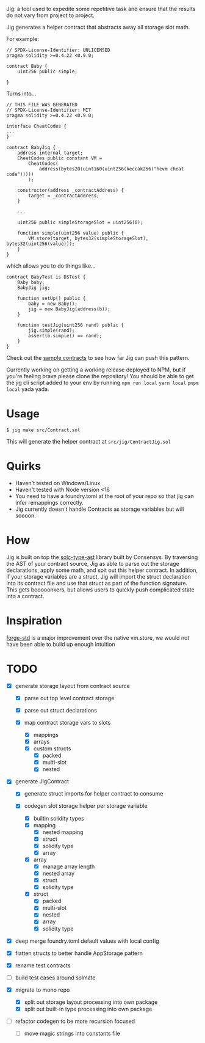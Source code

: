 Jig: a tool used to expedite some repetitive task and ensure that the results do not vary from project to project.

Jig generates a helper contract that abstracts away all storage slot math.

For example:

```
// SPDX-License-Identifier: UNLICENSED
pragma solidity >=0.4.22 <0.9.0;

contract Baby {
    uint256 public simple;
    
}
```

Turns into...

```
// THIS FILE WAS GENERATED
// SPDX-License-Identifier: MIT
pragma solidity >=0.4.22 <0.9.0;

interface CheatCodes {
...
}

contract BabyJig {
    address internal target;
    CheatCodes public constant VM =
        CheatCodes(
            address(bytes20(uint160(uint256(keccak256("hevm cheat code")))))
        );

    constructor(address _contractAddress) {
        target = _contractAddress;
    }

    ...
    
    uint256 public simpleStorageSlot = uint256(0);

    function simple(uint256 value) public {
        VM.store(target, bytes32(simpleStorageSlot), bytes32(uint256(value)));
    }
}
```


which allows you to do things like...

```
contract BabyTest is DSTest {
    Baby baby;
    BabyJig jig;

    function setUp() public {
        baby = new Baby();
        jig = new BabyJig(address(b));
    }

    function testJig(uint256 rand) public {
        jig.simple(rand);
        assert(b.simple() == rand);
    }
}
```

Check out the [sample contracts](https://github.com/Bind/forge-fixtures/tree/main/contracts) to see how far Jig can push this pattern.  


Currently working on getting a working release deployed to NPM, but if you're feeling brave please clone the repository! You should be able to get the jig cli script added to your env by running `npm run local` `yarn local` `pnpm local` yada yada.

# Usage

`$ jig make src/Contract.sol`

This will generate the helper contract at `src/jig/ContractJig.sol`


# Quirks

- Haven't tested on Windows/Linux
- Haven't tested with Node version <16
- You need to have a foundry.toml at the root of your repo so that jig can infer remappings correctly.
- Jig currently doesn't handle Contracts as storage variables but will soooon. 

# How
Jig is built on top the [solc-type-ast](https://github.com/ConsenSys/solc-typed-ast) library built by Consensys. By traversing the AST of your contract source, Jig as able to parse out the storage declarations, apply some math, and spit out this helper contract. In addition, if your storage variables are a struct, Jig will import the struct declaration into its contract file and use that struct as part of the function signature. This gets booooonkers, but allows users to quickly push complicated state into a contract. 


# Inspiration

[forge-std](https://github.com/brockelmore/forge-std) is a major improvement over the native vm.store, we would not have been able to build up enough intuition 

# TODO

- [x] generate storage layout from contract source

  - [x] parse out top level contract storage
  - [x] parse out struct declarations
  - [x] map contract storage vars to slots

    - [x] mappings
    - [x] arrays
    - [x] custom structs
      - [x] packed
      - [x] multi-slot
      - [x] nested

- [x] generate JigContract

  - [x] generate struct imports for helper contract to consume
  - [x] codegen slot storage helper per storage variable

    - [x] builtin solidity types
    - [x] mapping
      - [x] nested mapping
      - [x] struct
      - [x] solidity type
      - [x] array
    - [x] array
      - [x] manage array length
      - [x] nested array
      - [x] struct
      - [x] solidity type
    - [x] struct
      - [x] packed
      - [x] multi-slot
      - [x] nested
      - [x] array
      - [x] solidity type

- [x] deep merge foundry.toml default values with local config
- [x] flatten structs to better handle AppStorage pattern
- [x] rename test contracts
- [ ] build test cases around solmate

- [x] migrate to mono repo
  - [x] split out storage layout processing into own package
  - [x] split out built-in type processing into own package
- [ ] refactor codegen to be more recursion focused
  - [ ] move magic strings into constants file


